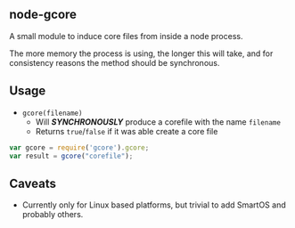 ## node-gcore

A small module to induce core files from inside a node process.

The more memory the process is using, the longer this will take, and for
consistency reasons the method should be synchronous.

## Usage

 * `gcore(filename)`
     - Will ***SYNCHRONOUSLY*** produce a corefile with the name `filename`
     - Returns `true`/`false` if it was able create a core file

```javascript
var gcore = require('gcore').gcore;
var result = gcore("corefile");
```

## Caveats

 * Currently only for Linux based platforms, but trivial to add SmartOS and
 probably others.

